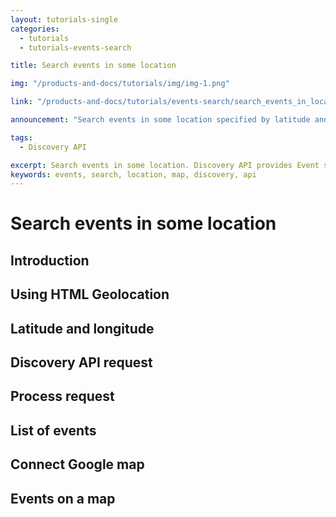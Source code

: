 ```yaml
---
layout: tutorials-single
categories: 
  - tutorials
  - tutorials-events-search

title: Search events in some location

img: "/products-and-docs/tutorials/img/img-1.png"

link: "/products-and-docs/tutorials/events-search/search_events_in_location.html"

announcement: "Search events in some location specified by latitude and longitude using Discovery API."

tags: 
  - Discovery API

excerpt: Search events in some location. Discovery API provides Event search call. You can search events in some location specified by latitude and longitude.
keywords: events, search, location, map, discovery, api
---
```


# Search events in some location

## Introduction

## Using HTML Geolocation

## Latitude and longitude

## Discovery API request

## Process request

## List of events

## Connect Google map

## Events on a map

